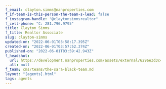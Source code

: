 ```yaml
---
f_email: clayton.simms@nanproperties.com
f_if-team-is-this-person-the-team-s-lead: false
f_instagram-handle: "@claytonsimmsrealtor"
f_cell-phone: "C: 281.796.9795"
title: Clayton Simms
f_title: Realtor Associate
slug: clayton-simms
updated-on: "2022-06-01T03:58:17.395Z"
created-on: "2022-06-01T03:57:52.374Z"
published-on: "2022-06-01T03:59:42.943Z"
f_headshot:
  url: https://development.nanproperties.com/assets/external/6296e3d3c40951596c94f68e_clayton20headshot.jpg
  alt: null
f_team: cms/teams/the-sara-black-team.md
layout: "[agents].html"
tags: agents
---
```

